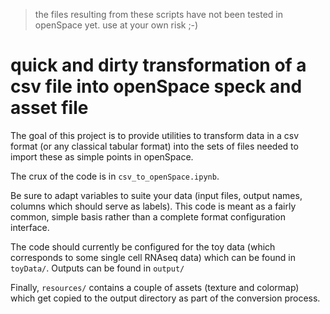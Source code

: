 > the files resulting from these scripts have not been tested in openSpace yet. use at your own risk ;-)

# quick and dirty transformation of a csv file into openSpace speck and asset file

The goal of this project is to provide utilities to transform data in a csv format (or any classical tabular format) into the sets of files needed to import these as simple points in openSpace.

The crux of the code is in `csv_to_openSpace.ipynb`.

Be sure to adapt variables to suite your data (input files, output names, columns which should serve as labels). This code is meant as a fairly common, simple basis rather than a complete format configuration interface.

The code should currently be configured for the toy data (which corresponds to some single cell RNAseq data) which can be found in `toyData/`. Outputs can be found in `output/`

Finally, `resources/` contains a couple of assets (texture and colormap) which get copied to the output directory as part of the conversion process.
